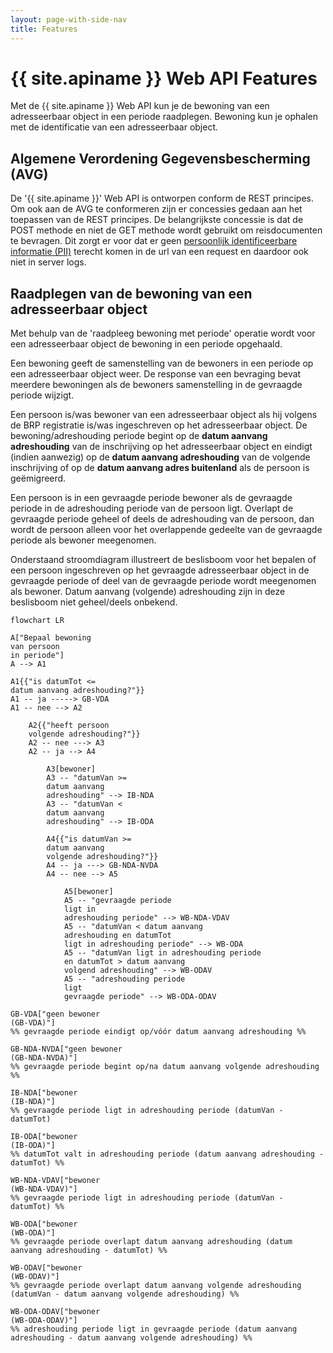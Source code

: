 ```yaml
---
layout: page-with-side-nav
title: Features
---
```


# {{ site.apiname }} Web API Features

Met de {{ site.apiname }} Web API kun je de bewoning van een adresseerbaar object in een periode raadplegen. Bewoning kun je ophalen met de identificatie van een adresseerbaar object.

## Algemene Verordening Gegevensbescherming (AVG)

De '{{ site.apiname }}' Web API is ontworpen conform de REST principes. Om ook aan de AVG te conformeren zijn er concessies gedaan aan het toepassen van de REST principes. De belangrijkste concessie is dat de POST methode en niet de GET methode wordt gebruikt om reisdocumenten te bevragen. Dit zorgt er voor dat er geen [persoonlijk identificeerbare informatie (PII)](https://piwikpro.nl/blog/pii-niet-pii-en-persoonsgegevens/) terecht komen in de url van een request en daardoor ook niet in server logs.

## Raadplegen van de bewoning van een adresseerbaar object

Met behulp van de 'raadpleeg bewoning met periode' operatie wordt voor een adresseerbaar object de bewoning in een periode opgehaald.

Een bewoning geeft de samenstelling van de bewoners in een periode op een adresseerbaar object weer. De response van een bevraging bevat meerdere bewoningen als de bewoners samenstelling in de gevraagde periode wijzigt.

Een persoon is/was bewoner van een adresseerbaar object als hij volgens de BRP registratie is/was ingeschreven op het adresseerbaar object. De bewoning/adreshouding periode begint op de **datum aanvang adreshouding** van de inschrijving op het adresseerbaar object en eindigt (indien aanwezig) op de **datum aanvang adreshouding** van de volgende inschrijving of op de **datum aanvang adres buitenland** als de persoon is geëmigreerd.

Een persoon is in een gevraagde periode bewoner als de gevraagde periode in de adreshouding periode van de persoon ligt. Overlapt de gevraagde periode geheel of deels de adreshouding van de persoon, dan wordt de persoon alleen voor het overlappende gedeelte van de gevraagde periode als bewoner meegenomen.

Onderstaand stroomdiagram illustreert de beslisboom voor het bepalen of een persoon ingeschreven op het gevraagde adresseerbaar object in de gevraagde periode of deel van de gevraagde periode wordt meegenomen als bewoner. Datum aanvang (volgende) adreshouding zijn in deze beslisboom niet geheel/deels onbekend.

```mermaid
flowchart LR

A["Bepaal bewoning
van persoon
in periode"]
A --> A1

A1{{"is datumTot <=
datum aanvang adreshouding?"}}
A1 -- ja -----> GB-VDA
A1 -- nee --> A2

    A2{{"heeft persoon
    volgende adreshouding?"}}
    A2 -- nee ---> A3
    A2 -- ja --> A4

        A3[bewoner]
        A3 -- "datumVan >=
        datum aanvang
        adreshouding" --> IB-NDA
        A3 -- "datumVan <
        datum aanvang
        adreshouding" --> IB-ODA

        A4{{"is datumVan >=
        datum aanvang
        volgende adreshouding?"}}
        A4 -- ja ---> GB-NDA-NVDA
        A4 -- nee --> A5

            A5[bewoner]
            A5 -- "gevraagde periode
            ligt in
            adreshouding periode" --> WB-NDA-VDAV
            A5 -- "datumVan < datum aanvang
            adreshouding en datumTot
            ligt in adreshouding periode" --> WB-ODA
            A5 -- "datumVan ligt in adreshouding periode
            en datumTot > datum aanvang
            volgend adreshouding" --> WB-ODAV
            A5 -- "adreshouding periode
            ligt
            gevraagde periode" --> WB-ODA-ODAV

GB-VDA["geen bewoner
(GB-VDA)"]
%% gevraagde periode eindigt op/vóór datum aanvang adreshouding %%

GB-NDA-NVDA["geen bewoner
(GB-NDA-NVDA)"]
%% gevraagde periode begint op/na datum aanvang volgende adreshouding %%

IB-NDA["bewoner
(IB-NDA)"]
%% gevraagde periode ligt in adreshouding periode (datumVan - datumTot)

IB-ODA["bewoner
(IB-ODA)"]
%% datumTot valt in adreshouding periode (datum aanvang adreshouding - datumTot) %%

WB-NDA-VDAV["bewoner
(WB-NDA-VDAV)"]
%% gevraagde periode ligt in adreshouding periode (datumVan - datumTot) %%

WB-ODA["bewoner
(WB-ODA)"]
%% gevraagde periode overlapt datum aanvang adreshouding (datum aanvang adreshouding - datumTot) %%

WB-ODAV["bewoner
(WB-ODAV)"]
%% gevraagde periode overlapt datum aanvang volgende adreshouding (datumVan - datum aanvang volgende adreshouding) %%

WB-ODA-ODAV["bewoner
(WB-ODA-ODAV)"]
%% adreshouding periode ligt in gevraagde periode (datum aanvang adreshouding - datum aanvang volgende adreshouding) %%
```
